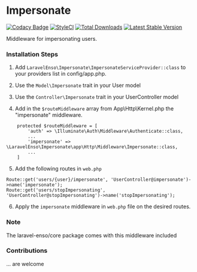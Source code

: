 # Impersonate
[![Codacy Badge](https://api.codacy.com/project/badge/Grade/fdc8f68f71064cd0b811462ef097879d)](https://www.codacy.com/app/laravel-enso/Impersonate?utm_source=github.com&utm_medium=referral&utm_content=laravel-enso/Impersonate&utm_campaign=badger)
[![StyleCI](https://styleci.io/repos/94622194/shield?branch=master)](https://styleci.io/repos/94622194)
[![Total Downloads](https://poser.pugx.org/laravel-enso/impersonate/downloads)](https://packagist.org/packages/laravel-enso/impersonate)
[![Latest Stable Version](https://poser.pugx.org/laravel-enso/impersonate/version)](https://packagist.org/packages/laravel-enso/impersonate)

Middleware for impersonating users.

### Installation Steps

1. Add `LaravelEnso\Impersonate\ImpersonateServiceProvider::class` to your providers list in config/app.php.

2. Use the `Model\Impersonate` trait in your User model

3. Use the `Controller\Impersonate` trait in your UserController model

4. Add in the `$routeMiddleware` array from App\Http\Kernel.php the "impersonate" middleware.

```
	protected $routeMiddleware = [
        'auth' => \Illuminate\Auth\Middleware\Authenticate::class,
        ...
		'impersonate' => \LaravelEnso\Impersonate\app\Http\Middleware\Impersonate::class,
		...
	]
```

5. Add the following routes in `web.php`

```
Route::get('users/{user}/impersonate', 'UserController@impersonate')->name('impersonate');
Route::get('users/stopImpersonating', 'UserController@stopImpersonating')->name('stopImpersonating');
```
6. Apply the `impersonate` middleware in `web.php` file on the desired routes.

### Note

The laravel-enso/core package comes with this middleware included

### Contributions

... are welcome